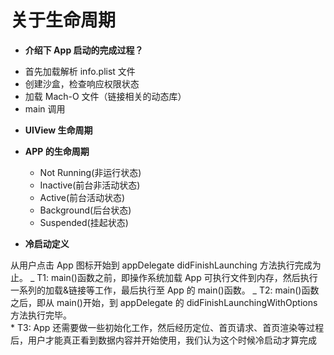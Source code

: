 # 关于生命周期

- **介绍下 App 启动的完成过程？**

* 首先加载解析 info.plist 文件
* 创建沙盒，检查响应权限状态
* 加载 Mach-O 文件（链接相关的动态库）
* main 调用

- **UIView 生命周期**

- **APP 的生命周期**

  - Not Running(非运行状态)
  - Inactive(前台非活动状态)
  - Active(前台活动状态)
  - Background(后台状态)
  - Suspended(挂起状态)

- **冷启动定义**

从用户点击 App 图标开始到 appDelegate didFinishLaunching 方法执行完成为止。
_ T1: main()函数之前，即操作系统加载 App 可执行文件到内存，然后执行一系列的加载&链接等工作，最后执行至 App 的 main()函数。
_ T2: main()函数之后，即从 main()开始，到 appDelegate 的 didFinishLaunchingWithOptions 方法执行完毕。  
 \* T3: App 还需要做一些初始化工作，然后经历定位、首页请求、首页渲染等过程后，用户才能真正看到数据内容并开始使用，我们认为这个时候冷启动才算完成
